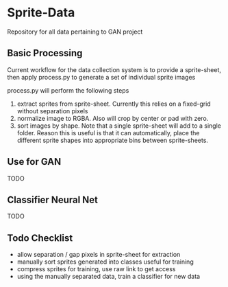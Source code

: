 # Sprite-Data
Repository for all data pertaining to GAN project

## Basic Processing
Current workflow for the data collection system is to provide a sprite-sheet,
then apply process.py to generate a set of individual sprite images

process.py will perform the following steps
1) extract sprites from sprite-sheet. Currently this relies on a fixed-grid
without separation pixels
2) normalize image to RGBA. Also will crop by center or pad with zero.
3) sort images by shape. Note that a single sprite-sheet will add to a single
folder. Reason this is useful is that it can automatically, place the different
sprite shapes into appropriate bins between sprite-sheets.

## Use for GAN
TODO

## <Future> Classifier Neural Net
TODO

## Todo Checklist
* allow separation / gap pixels in sprite-sheet for extraction
* manually sort sprites generated into classes useful for training
* compress sprites for training, use raw link to get access
* using the manually separated data, train a classifier for new data
